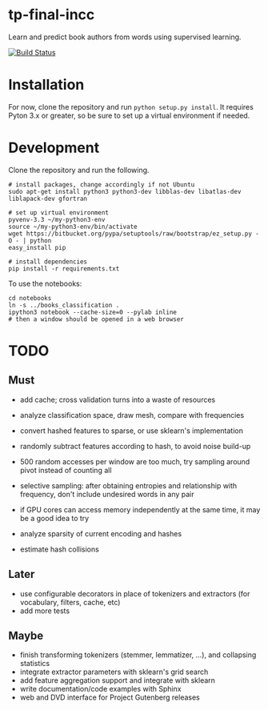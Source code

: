 tp-final-incc
=============

Learn and predict book authors from words using supervised learning.

[![Build Status](https://travis-ci.org/alepulver/tp-final-incc.png)](https://travis-ci.org/alepulver/tp-final-incc)

# Installation

For now, clone the repository and run `python setup.py install`. It requires Pyton 3.x or greater, so be sure to set up a virtual environment if needed.

# Development

Clone the repository and run the following.

```
# install packages, change accordingly if not Ubuntu
sudo apt-get install python3 python3-dev libblas-dev libatlas-dev liblapack-dev gfortran

# set up virtual environment
pyvenv-3.3 ~/my-python3-env
source ~/my-python3-env/bin/activate
wget https://bitbucket.org/pypa/setuptools/raw/bootstrap/ez_setup.py -O - | python
easy_install pip

# install dependencies
pip install -r requirements.txt
```

To use the notebooks:

```
cd notebooks
ln -s ../books_classification .
ipython3 notebook --cache-size=0 --pylab inline
# then a window should be opened in a web browser
```

# TODO

## Must

- add cache; cross validation turns into a waste of resources
- analyze classification space, draw mesh, compare with frequencies

- convert hashed features to sparse, or use sklearn's implementation
- randomly subtract features according to hash, to avoid noise build-up
- 500 random accesses per window are too much, try sampling around pivot instead of counting all
- selective sampling: after obtaining entropies and relationship with frequency, don't include undesired words in any pair
- if GPU cores can access memory independently at the same time, it may be a good idea to try
- analyze sparsity of current encoding and hashes
- estimate hash collisions

## Later

- use configurable decorators in place of tokenizers and extractors (for vocabulary, filters, cache, etc)
- add more tests

## Maybe
- finish transforming tokenizers (stemmer, lemmatizer, ...), and collapsing statistics
- integrate extractor parameters with sklearn's grid search
- add feature aggregation support and integrate with sklearn
- write documentation/code examples with Sphinx
- web and DVD interface for Project Gutenberg releases